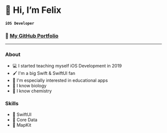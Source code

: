 # 👋 Hi, I’m Felix

**`iOS Developer`**

### 💼 **[My GitHub Portfolio](https://github.com/felixleitenberger/iOS-Developer-Portfolio)**

---

### About
- 💻 I started teaching myself iOS Development in 2019
- 🖌️ I'm a big Swift & SwiftUI fan
- 📱 I'm especially interested in educational apps
- 🐘 I know biology
- 🧪 I know chemistry

 ### Skills
- 🎨 SwiftUI
- 💽 Core Data
- 📍 MapKit
